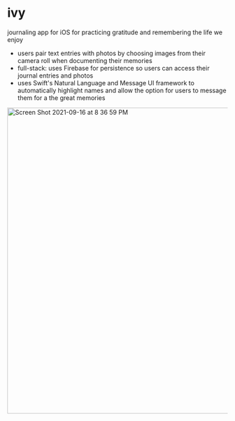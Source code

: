 # ivy
journaling app for iOS for practicing gratitude and remembering the life we enjoy
* users pair text entries with photos by choosing images from their camera roll when documenting their memories
* full-stack: uses Firebase for persistence so users can access their journal entries and photos
* uses Swift's Natural Language and Message UI framework to automatically highlight names and allow the option for users to message them for a the great memories

<img width="700" alt="Screen Shot 2021-09-16 at 8 36 59 PM" src="https://user-images.githubusercontent.com/50155795/133720250-5030ac0b-c0dd-4f75-83e5-4df092f82fb8.png">
